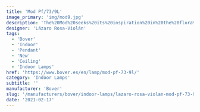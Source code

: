 ```yaml
---
title: 'Mod Pf/73/9L'
image_primary: 'img/mod9.jpg'
description: 'The%20Mod%20seeks%20its%20inspiration%20in%20the%20flora%20kingdom%2C%20as%20it%20can%20be%20grouped%20to%20form%20a%20garden%20of%20possibilities%20through%20the%20finishes%20of%20the%20clusters%20of%20flowers.%20The%20petals%20of%20its%20flowers%20are%20customizable%2C%20being%20able%20to%20adapt%20to%20almost%20all%20types%20of%20materials%2C%20Plates%20smooth%2C%20perforated%2C%20deployed%20or%20drawn%20and%20laser%20cut%20according%20to%20the%20agenda%20you%20want%20to%20use.%20They%20also%20accept%20natural%20materials%2C%20such%20as%20wood%20panels%20or%20natural%20fibers%20such%20as%20raffia%20and%20if%20we%20let%20our%20imagination%20fly%2C%20we%20can%20sew%20or%20crochet%20them%20with%20colored%20thread.'
designer: 'Lázaro Rosa-Violán'
tags:
  - 'Bover'
  - 'Indoor'
  - 'Pendant'
  - 'New'
  - 'Ceiling'
  - 'Indoor Lamps'
href: 'https://www.bover.es/en/lamp/mod-pf-73-9l/'
category: 'Indoor Lamps'
subtitle: ''
manufacturer: 'Bover'
slug: '/manufacturers/bover/indoor-lamps/lazaro-rosa-violan-mod-pf-73-9-l'
date: '2021-02-17'
---
```

